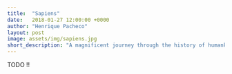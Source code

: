 ```yaml
---
title:  "Sapiens"
date:   2018-01-27 12:00:00 +0000
author: "Henrique Pacheco"
layout: post
image: assets/img/sapiens.jpg
short_description: "A magnificent journey through the history of humankind"
---
```


TODO !!
